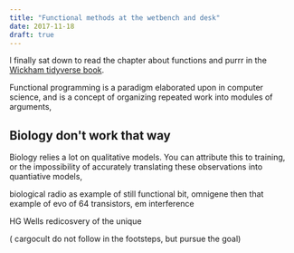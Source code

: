 ```yaml
---
title: "Functional methods at the wetbench and desk"
date: 2017-11-18
draft: true
---
```


<!--
-->

I finally sat down to read the chapter about functions and purrr
in the [Wickham tidyverse book](http://r4ds.had.co.nz/functions.html).

Functional programming is a paradigm elaborated upon in computer
science, and is a concept of organizing repeated work into
modules of arguments, 

## Biology don't work that way

Biology relies a lot on qualitative models. You can attribute this
to training, or the impossibility of accurately translating
these observations into quantiative models,


biological radio as example of still functional bit, omnigene
then that example of evo of 64 transistors, em interference

HG Wells redicosvery of the unique

( cargocult do not follow in the footsteps, but pursue the goal)
